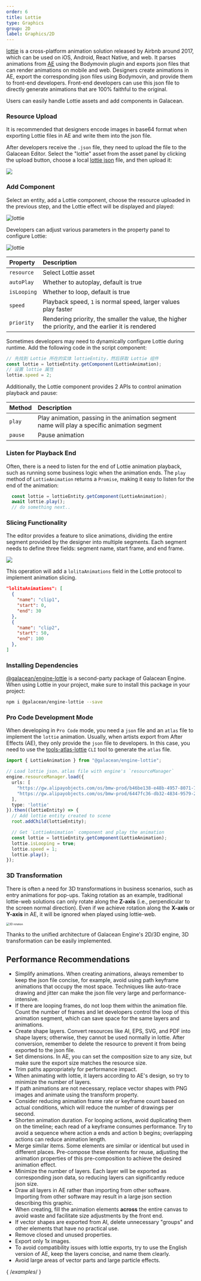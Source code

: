 ```yaml
---
order: 6
title: Lottie
type: Graphics
group: 2D
label: Graphics/2D
---
```


[lottie](https://airbnb.io/lottie/) is a cross-platform animation solution released by Airbnb around 2017, which can be used on iOS, Android, React Native, and web. It parses animations from [AE](https://www.adobe.com/products/aftereffects.html) using the Bodymovin plugin and exports json files that can render animations on mobile and web. Designers create animations in AE, export the corresponding json files using Bodymovin, and provide them to front-end developers. Front-end developers can use this json file to directly generate animations that are 100% faithful to the original.

Users can easily handle Lottie assets and add components in Galacean.

### Resource Upload

It is recommended that designers encode images in base64 format when exporting Lottie files in AE and write them into the json file.

After developers receive the `.json` file, they need to upload the file to the Galacean Editor. Select the "lottie" asset from the asset panel by clicking the upload button, choose a local [lottie json](https://github.com/galacean/galacean.github.io/files/14106485/_Lottie.3.json) file, and then upload it:

<img src="https://mdn.alipayobjects.com/huamei_w6ifet/afts/img/A*UQ1LTI_mYv4AAAAAAAAAAAAADjCHAQ/original"   />

### Add Component

Select an entity, add a Lottie component, choose the resource uploaded in the previous step, and the Lottie effect will be displayed and played:

![lottie](https://mdn.alipayobjects.com/huamei_w6ifet/afts/img/A*ehFMT7vBaCAAAAAAAAAAAAAADjCHAQ/original)

Developers can adjust various parameters in the property panel to configure Lottie:

![lottie](https://mdn.alipayobjects.com/huamei_w6ifet/afts/img/A*OswOQI837OkAAAAAAAAAAAAADjCHAQ/original)


| Property | Description |
| :--- | :--- |
| `resource` | Select Lottie asset |
| `autoPlay` | Whether to autoplay, default is true |
| `isLooping` | Whether to loop, default is true |
| `speed` | Playback speed, `1` is normal speed, larger values play faster |
| `priority` | Rendering priority, the smaller the value, the higher the priority, and the earlier it is rendered |

Sometimes developers may need to dynamically configure Lottie during runtime. Add the following code in the script component:
```typescript
// 先找到 Lottie 所在的实体 lottieEntity，然后获取 Lottie 组件
const lottie = lottieEntity.getComponent(LottieAnimation);
// 设置 lottie 属性
lottie.speed = 2;
```
Additionally, the Lottie component provides 2 APIs to control animation playback and pause:

| Method | Description |
| :--- | :--- |
| `play` | Play animation, passing in the animation segment name will play a specific animation segment |
| `pause` | Pause animation |

### Listen for Playback End

Often, there is a need to listen for the end of Lottie animation playback, such as running some business logic when the animation ends. The `play` method of `LottieAnimation` returns a `Promise`, making it easy to listen for the end of the animation:

```typescript
  const lottie = lottieEntity.getComponent(LottieAnimation);
  await lottie.play();
  // do something next..
```

### Slicing Functionality

The editor provides a feature to slice animations, dividing the entire segment provided by the designer into multiple segments. Each segment needs to define three fields: segment name, start frame, and end frame.

<playground src="lottie-clips.ts"></playground>

<img src="https://mdn.alipayobjects.com/huamei_w6ifet/afts/img/A*skjbSZjSpYoAAAAAAAAAAAAADjCHAQ/original" style="zoom:100%;" />

This operation will add a `lolitaAnimations` field in the Lottie protocol to implement animation slicing.

```json
"lolitaAnimations": [
  {
    "name": "clip1",
    "start": 0,
    "end": 30
  },
  {
    "name": "clip2",
    "start": 50,
    "end": 100
  },
]
```


### Installing Dependencies

<a href="https://www.npmjs.com/package/@galacean/engine-lottie" target="_blank">@galacean/engine-lottie</a> is a second-party package of Galacean Engine. When using Lottie in your project, make sure to install this package in your project:

```bash
npm i @galacean/engine-lottie --save
```

### Pro Code Development Mode

When developing in `Pro Code` mode, you need a `json` file and an `atlas` file to implement the `lottie` animation. Usually, when artists export from After Effects (AE), they only provide the `json` file to developers. In this case, you need to use the [tools-atlas-lottie](https://www.npmjs.com/package/@galacean/tools-atlas-lottie) `CLI` tool to generate the `atlas` file.

```typescript
import { LottieAnimation } from "@galacean/engine-lottie";

// Load lottie json、atlas file with engine's `resourceManager`
engine.resourceManager.load({
  urls: [
    "https://gw.alipayobjects.com/os/bmw-prod/b46be138-e48b-4957-8071-7229661aba53.json",
    "https://gw.alipayobjects.com/os/bmw-prod/6447fc36-db32-4834-9579-24fe33534f55.atlas"
  ],
  type: 'lottie'
}).then((lottieEntity) => {
  // Add lottie entity created to scene 
  root.addChild(lottieEntity);

  // Get `LottieAnimation` component and play the animation
  const lottie = lottieEntity.getComponent(LottieAnimation);
  lottie.isLooping = true;
  lottie.speed = 1;
  lottie.play();
});
```

<playground src="lottie.ts"></playground>


### 3D Transformation

There is often a need for 3D transformations in business scenarios, such as entry animations for pop-ups. Taking rotation as an example, traditional lottie-web solutions can only rotate along the **Z-axis** (i.e., perpendicular to the screen normal direction). Even if we achieve rotation along the **X-axis** or **Y-axis** in AE, it will be ignored when played using lottie-web.

<img src="https://gw.alipayobjects.com/mdn/rms_d27172/afts/img/A*qVYxTaEdVBgAAAAAAAAAAAAAARQnAQ" alt="3D rotation" style="zoom:50%;" />

Thanks to the unified architecture of Galacean Engine's 2D/3D engine, 3D transformation can be easily implemented.

<playground src="lottie-3d-rotation.ts"></playground>

## Performance Recommendations

- Simplify animations. When creating animations, always remember to keep the json file concise, for example, avoid using path keyframe animations that occupy the most space. Techniques like auto-trace drawing and jitter can make the json file very large and performance-intensive.
- If there are looping frames, do not loop them within the animation file. Count the number of frames and let developers control the loop of this animation segment, which can save space for the same layers and animations.
- Create shape layers. Convert resources like AI, EPS, SVG, and PDF into shape layers; otherwise, they cannot be used normally in lottie. After conversion, remember to delete the resource to prevent it from being exported to the json file.
- Set dimensions. In AE, you can set the composition size to any size, but make sure the export size matches the resource size.
- Trim paths appropriately for performance impact.
- When animating with lottie, it layers according to AE's design, so try to minimize the number of layers.
- If path animations are not necessary, replace vector shapes with PNG images and animate using the transform property.
- Consider reducing animation frame rate or keyframe count based on actual conditions, which will reduce the number of drawings per second.
- Shorten animation duration. For looping actions, avoid duplicating them on the timeline; each read of a keyframe consumes performance. Try to avoid a sequence where action a ends and action b begins; overlapping actions can reduce animation length.
- Merge similar items. Some elements are similar or identical but used in different places. Pre-compose these elements for reuse, adjusting the animation properties of this pre-composition to achieve the desired animation effect.
- Minimize the number of layers. Each layer will be exported as corresponding json data, so reducing layers can significantly reduce json size.
- Draw all layers in AE rather than importing from other software. Importing from other software may result in a large json section describing this graphic.
- When creating, fill the animation elements **across** the entire canvas to avoid waste and facilitate size adjustments by the front end.
- If vector shapes are exported from AI, delete unnecessary "groups" and other elements that have no practical use.
- Remove closed and unused properties.
- Export only 1x images.
- To avoid compatibility issues with lottie exports, try to use the English version of AE, keep the layers concise, and name them clearly.
- Avoid large areas of vector parts and large particle effects.

{ /*examples*/ }
